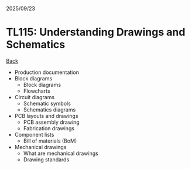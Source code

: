 2025/09/23

# TL115: Understanding Drawings and Schematics

[Back](../README.md)

- Production documentation
- Block diagrams
    - Block diagrams
    - Flowcharts
- Circuit diagrams
    - Schematic symbols
    - Schematics diagrams
- PCB layouts and drawings
    - PCB assembly drawing
    - Fabrication drawings
- Component lists
    - Bill of materials (BoM)
- Mechanical drawings
    - What are mechanical drawings
    - Drawing standards